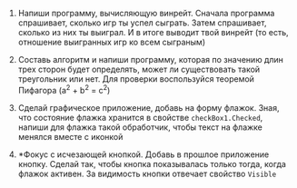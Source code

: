 1. Напиши программу, вычисляющую винрейт. 
Сначала программа спрашивает, сколько игр ты успел сыграть. Затем спрашивает, сколько из них ты выиграл. И в итоге выводит твой винрейт (то есть, отношение выигранных игр ко всем сыграным)

2. Составь алгоритм и напиши программу, которая по значению длин трех сторон будет определять, может ли существовать такой треугольник или нет. Для проверки воспользуйся теоремой Пифагора (a<sup>2</sup> + b<sup>2</sup> = c<sup>2</sup>)

3. Сделай графическое приложение, добавь на форму  флажок. Зная, что состояние флажка хранится в свойстве `checkBox1.Checked`, напиши для флажка такой обработчик, чтобы текст на флажке менялся вместе с иконкой

4. \*Фокус с исчезающей кнопкой. Добавь в прошлое приложение кнопку. Сделай так, чтобы кнопка показывалась только тогда, когда флажок активен. За видимость кнопки отвечает свойство `Visible`
